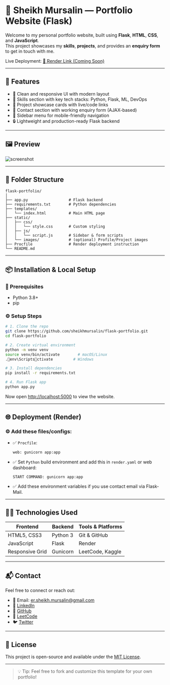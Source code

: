 # 💼 Sheikh Mursalin — Portfolio Website (Flask)

Welcome to my personal portfolio website, built using **Flask**, **HTML**, **CSS**, and **JavaScript**.  
This project showcases my **skills**, **projects**, and provides an **enquiry form** to get in touch with me.

Live Deployment: [🔗 Render Link (Coming Soon)](#)

---

## 🚀 Features

- 🎯 Clean and responsive UI with modern layout
- 🧠 Skills section with key tech stacks: Python, Flask, ML, DevOps
- 🧪 Project showcase cards with live/code links
- 📧 Contact section with working enquiry form (AJAX-based)
- 🧭 Sidebar menu for mobile-friendly navigation
- 🔒 Lightweight and production-ready Flask backend

---

## 🖼️ Preview

![screenshot](https://github.com/sheikhmursalin/flask-portfolio/assets/preview.png)

---

## 📂 Folder Structure

```
flask-portfolio/
│
├── app.py                  # Flask backend
├── requirements.txt        # Python dependencies
├── templates/
│   └── index.html          # Main HTML page
├── static/
│   ├── css/
│   │   └── style.css       # Custom styling
│   ├── js/
│   │   └── script.js       # Sidebar & form scripts
│   └── images/             # (optional) Profile/Project images
├── Procfile                # Render deployment instruction
└── README.md
```

---

## 📦 Installation & Local Setup

### 🔧 Prerequisites

- Python 3.8+
- pip

### ⚙️ Setup Steps

```bash
# 1. Clone the repo
git clone https://github.com/sheikhmursalin/flask-portfolio.git
cd flask-portfolio

# 2. Create virtual environment
python -m venv venv
source venv/bin/activate        # macOS/Linux
.env\Scriptsctivate         # Windows

# 3. Install dependencies
pip install -r requirements.txt

# 4. Run Flask app
python app.py
```

Now open [http://localhost:5000](http://localhost:5000) to view the website.

---

## 🌐 Deployment (Render)

### ⚙️ Add these files/configs:

- ✅ `Procfile`:
  ```txt
  web: gunicorn app:app
  ```

- ✅ Set `Python` build environment and add this in `render.yaml` or web dashboard:
  ```
  START COMMAND: gunicorn app:app
  ```

- ✅ Add these environment variables if you use contact email via Flask-Mail.

---

## 👨‍💻 Technologies Used

| Frontend        | Backend     | Tools & Platforms |
|----------------|-------------|-------------------|
| HTML5, CSS3     | Python 3    | Git & GitHub      |
| JavaScript      | Flask       | Render            |
| Responsive Grid | Gunicorn    | LeetCode, Kaggle  |

---

## 📬 Contact

Feel free to connect or reach out:

- 📧 Email: [er.sheikh.mursalin@gmail.com](mailto:er.sheikh.mursalin@gmail.com)
- 💼 [LinkedIn](https://www.linkedin.com/in/sheikh-mursalin-bb4bb9227/)
- 🧠 [GitHub](https://github.com/sheikhmursalin)
- 🧠 [LeetCode](https://leetcode.com/u/Sheikh_Mursalin/)
- 🐦 [Twitter](https://x.com/Sheikh_Mursu)

---

## 📌 License

This project is open-source and available under the [MIT License](LICENSE).

---

> 💡 Tip: Feel free to fork and customize this template for your own portfolio!